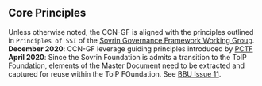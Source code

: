 ## Core Principles
Unless otherwise noted, the CCN-GF is aligned with the principles outlined in ```Principles of SSI``` of the [Sovrin Governance Framework Working Group](https://docs.google.com/document/d/1GhcLeZEujX9h5gqrFNP-C1dMrS71EdCY4Uc1hGQbqI0/edit).  
**December 2020**: CCN-GF leverage guiding principles introduced by [PCTF](https://diacc.ca/wp-content/uploads/2020/09/PCTF-Model-Final-Recommendation_V1.0.pdf)  
**April 2020**: Since the Sovrin Foundation is admits a transition to the ToIP Foundation, elements of the Master Document need to be extracted and captured for reuse within the ToIP FOundation. See [BBU Issue 11](https://github.com/bedrock-consortium/bbu-gf/issues/11).
